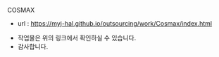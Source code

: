 COSMAX

- url : https://myj-hal.github.io/outsourcing/work/Cosmax/index.html

* 작업물은 위의 링크에서 확인하실 수 있습니다.
* 감사합니다.
